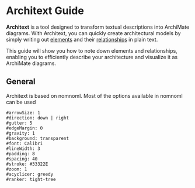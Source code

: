 
# Architext Guide

**Architext** is a tool designed to transform textual descriptions into ArchiMate diagrams. With Architext, you can quickly create architectural models by simply writing out [elements](/guide/elements) and their [relationships](/guide/relationships) in plain text.

This guide will show you how to note down elements and relationships, enabling you to efficiently describe your architecture and visualize it as ArchiMate diagrams.

## General

Architext is based on nomnoml. Most of the options available in nomnoml can be used

~~~
#arrowSize: 1
#direction: down | right
#gutter: 5
#edgeMargin: 0
#gravity: 1
#background: transparent
#font: Calibri
#lineWidth: 3
#padding: 8
#spacing: 40
#stroke: #33322E
#zoom: 1
#acyclicer: greedy
#ranker: tight-tree
~~~